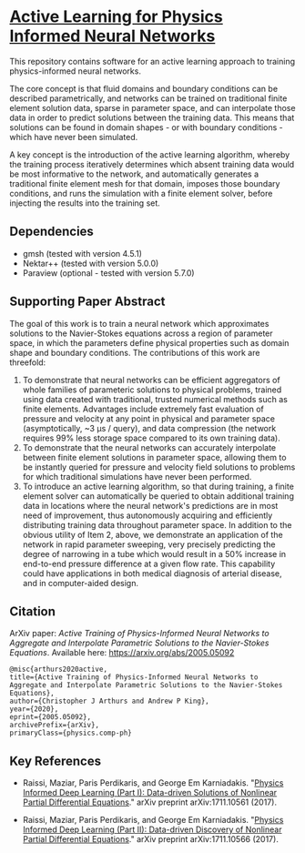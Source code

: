 # [Active Learning for Physics Informed Neural Networks](https://github.com/carthurs/PINNs)

This repository contains software for an active learning approach to training physics-informed neural networks.

The core concept is that fluid domains and boundary conditions can be described parametrically, and networks can be trained on traditional finite element solution data, sparse in parameter space, and can interpolate those data in order to predict solutions between the training data. This means that solutions can be found in domain shapes - or with boundary conditions - which have never been simulated.

A key concept is the introduction of the active learning algorithm, whereby the training process iteratively determines which absent training data would be most informative to the network, and automatically generates a traditional finite element mesh for that domain, imposes those boundary conditions, and runs the simulation with a finite element solver, before injecting the results into the training set.

## Dependencies
* gmsh (tested with version 4.5.1)
* Nektar++ (tested with version 5.0.0)
* Paraview (optional - tested with version 5.7.0)

## Supporting Paper Abstract 

The goal of this work is to train a neural network which approximates solutions to the Navier-Stokes equations across a region of parameter space, in which the parameters define physical properties such as domain shape and boundary conditions. The contributions of this work are threefold:
1) To demonstrate that neural networks can be efficient aggregators of whole families of parameteric solutions to physical problems, trained using data created with traditional, trusted numerical methods such as finite elements. Advantages include extremely fast evaluation of pressure and velocity at any point in physical and parameter space (asymptotically, ~3 μs / query), and data compression (the network requires 99\% less storage space compared to its own training data).
2) To demonstrate that the neural networks can accurately interpolate between finite element solutions in parameter space, allowing them to be instantly queried for pressure and velocity field solutions to problems for which traditional simulations have never been performed.
3) To introduce an active learning algorithm, so that during training, a finite element solver can automatically be queried to obtain additional training data in locations where the neural network's predictions are in most need of improvement, thus autonomously acquiring and efficiently distributing training data throughout parameter space.
In addition to the obvious utility of Item 2, above, we demonstrate an application of the network in rapid parameter sweeping, very precisely predicting the degree of narrowing in a tube which would result in a 50\% increase in end-to-end pressure difference at a given flow rate. This capability could have applications in both medical diagnosis of arterial disease, and in computer-aided design. 

## Citation

ArXiv paper: _Active Training of Physics-Informed Neural Networks to Aggregate and Interpolate Parametric Solutions to the Navier-Stokes Equations_. Available here: https://arxiv.org/abs/2005.05092

    @misc{arthurs2020active,
    title={Active Training of Physics-Informed Neural Networks to Aggregate and Interpolate Parametric Solutions to the Navier-Stokes Equations},
    author={Christopher J Arthurs and Andrew P King},
    year={2020},
    eprint={2005.05092},
    archivePrefix={arXiv},
    primaryClass={physics.comp-ph}

## Key References
  - Raissi, Maziar, Paris Perdikaris, and George Em Karniadakis. "[Physics Informed Deep Learning (Part I): Data-driven Solutions of Nonlinear Partial Differential Equations](https://arxiv.org/abs/1711.10561)." arXiv preprint arXiv:1711.10561 (2017).
  
  - Raissi, Maziar, Paris Perdikaris, and George Em Karniadakis. "[Physics Informed Deep Learning (Part II): Data-driven Discovery of Nonlinear Partial Differential Equations](https://arxiv.org/abs/1711.10566)." arXiv preprint arXiv:1711.10566 (2017).
